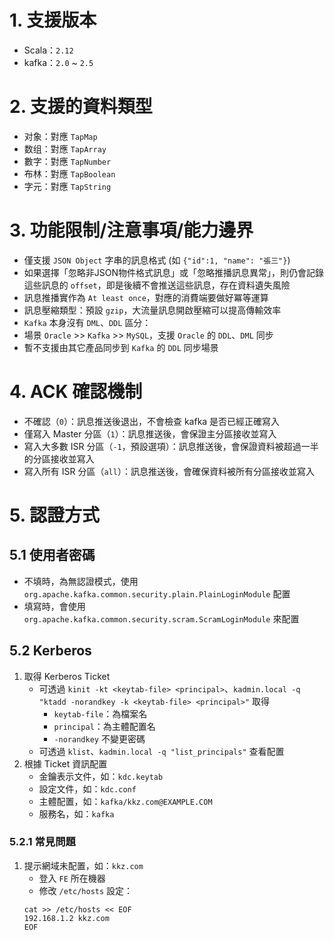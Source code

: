 # **1. 支援版本**

- Scala：`2.12`
- kafka：`2.0` ~ `2.5`

# **2. 支援的資料類型**

- 对象：對應 `TapMap`
- 数组：對應 `TapArray`
- 數字：對應 `TapNumber`
- 布林：對應 `TapBoolean`
- 字元：對應 `TapString`

# **3. 功能限制/注意事項/能力邊界**

- 僅支援 `JSON Object` 字串的訊息格式 (如 `{"id":1, "name": "張三"}`)
- 如果選擇「忽略非JSON物件格式訊息」或「忽略推播訊息異常」，則仍會記錄這些訊息的 `offset`，即是後續不會推送這些訊息，存在資料遺失風險
- 訊息推播實作為 `At least once`，對應的消費端要做好冪等運算
- 訊息壓縮類型：預設 `gzip`，大流量訊息開啟壓縮可以提高傳輸效率
- `Kafka` 本身沒有 `DML`、`DDL` 區分：
- 場景 `Oracle` >> `Kafka` >> `MySQL`，支援 `Oracle` 的 `DDL`、`DML` 同步
- 暫不支援由其它產品同步到 `Kafka` 的 `DDL` 同步場景

# **4. ACK 確認機制**

- 不確認（`0`）：訊息推送後退出，不會檢查 kafka 是否已經正確寫入
- 僅寫入 Master 分區（`1`）：訊息推送後，會保證主分區接收並寫入
- 寫入大多數 ISR 分區（`-1`，預設選項）：訊息推送後，會保證資料被超過一半的分區接收並寫入
- 寫入所有 ISR 分區（`all`）：訊息推送後，會確保資料被所有分區接收並寫入

# **5. 認證方式**

## **5.1 使用者密碼**

- 不填時，為無認證模式，使用 `org.apache.kafka.common.security.plain.PlainLoginModule` 配置
- 填寫時，會使用 `org.apache.kafka.common.security.scram.ScramLoginModule` 來配置

## **5.2 Kerberos**

1. 取得 Kerberos Ticket
    - 可透過 `kinit -kt <keytab-file> <principal>`、`kadmin.local -q "ktadd -norandkey -k <keytab-file> <principal>"` 取得
        - `keytab-file`：為檔案名
        - `principal`：為主體配置名
        - `-norandkey` 不變更密碼
    - 可透過 `klist`、`kadmin.local -q "list_principals"` 查看配置
2. 根據 Ticket 資訊配置
    - 金鑰表示文件，如：`kdc.keytab`
    - 設定文件，如：`kdc.conf`
    - 主體配置，如：`kafka/kkz.com@EXAMPLE.COM`
    - 服務名，如：`kafka`

### **5.2.1 常見問題**

1. 提示網域未配置，如：`kkz.com`
    - 登入 `FE` 所在機器
    - 修改 `/etc/hosts` 設定：
    ```shell
    cat >> /etc/hosts << EOF
    192.168.1.2 kkz.com
    EOF
    ```
